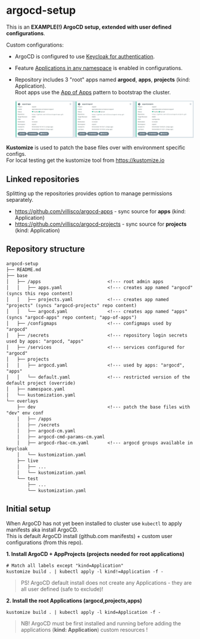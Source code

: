 # argocd-setup

This is an __EXAMPLE(!) ArgoCD setup, extended with user defined configurations__.

Custom configurations:

- ArgoCD is configured to use [Keycloak for authentication](https://argo-cd.readthedocs.io/en/stable/operator-manual/user-management/keycloak).
- Feature [Applications in any namespace](https://argo-cd.readthedocs.io/en/stable/operator-manual/app-any-namespace) is enabled in configurations.
- Repository includes 3 "root" apps named __argocd__, __apps__, __projects__ (kind: Application).\
  Root apps use the [App of Apps](https://argo-cd.readthedocs.io/en/stable/operator-manual/cluster-bootstrapping) pattern to bootstrap the cluster.

  ![argocd](./argocd_root_apps.png)

__Kustomize__ is used to patch the base files over with environment specific configs.\
For local testing get the kustomize tool from https://kustomize.io

## Linked repositories

Splitting up the repositories provides option to manage permissions separately.

- https://github.com/villisco/argocd-apps - sync source for __apps__ (kind: Application)
- https://github.com/villisco/argocd-projects - sync source for __projects__ (kind: Application)

## Repository structure

```
argocd-setup
├── README.md
├── base
│   ├── /apps                         <!--- root admin apps
│   │   ├── apps.yaml                 <!--- creates app named "argocd" (syncs this repo content)
│   │   ├── projects.yaml             <!--- creates app named "projects" (syncs "argocd-projects" repo content)
│   │   └── argocd.yaml               <!--- creates app named "apps" (syncs "argocd-apps" repo content; "app-of-apps")
│   ├── /configmaps                   <!--- configmaps used by "argocd"
│   ├── /secrets                      <!--- repository login secrets used by apps: "argocd, "apps"
│   ├── /services                     <!--- services configured for "argocd"
│   ├── projects                    
│   │   ├── argocd.yaml               <!--- used by apps: "argocd", "apps"
│   │   └── default.yaml              <!--- restricted version of the default project (override)
│   ├── namespace.yaml
│   └── kustomization.yaml
└── overlays                          
    ├── dev                           <!--- patch the base files with "dev" env conf
    │   ├── /apps
    │   ├── /secrets
    │   ├── argocd-cm.yaml
    │   ├── argocd-cmd-params-cm.yaml
    │   ├── argocd-rbac-cm.yaml       <!--- argocd groups available in keycloak
    │   └── kustomization.yaml
    ├── live
    │   ├── ...
    │   └── kustomization.yaml
    └── test
        ├── ...
        └── kustomization.yaml
```

## Initial setup

When ArgoCD has not yet been installed to cluster use `kubectl` to apply manifests aka install ArgoCD.\
This is default ArgoCD install (github.com manifests) + custom user configurations (from this repo).

__1. Install ArgoCD + AppProjects (projects needed for root applications)__
```
# Match all labels except "kind=Application"
kustomize build . | kubectl apply -l kind!=Application -f -
```

> PS! ArgoCD default install does not create any Applications - they are all user defined (safe to exclude)!

__2. Install the root Applications (argocd,projects,apps)__
```
kustomize build . | kubectl apply -l kind=Application -f -
```

> NB! ArgoCD must be first installed and running before adding the applications (__kind: Application__) custom resources !
